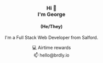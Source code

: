 <h3 align="center">Hi 👋<br>I'm George</h3>
<h4 align="center">(He/They)</h4>

<p align="center">
I'm a Full Stack Web Developer from Salford.
</p>

<p align="center">
  💻 Airtime rewards<br/>
  📫 hello@brdly.io<br/>
</p>
